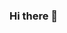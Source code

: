 ### Hi there 👋

<!--
**jara1998/jara1998** is a ✨ _special_ ✨ repository because its `README.md` (this file) appears on your GitHub profile.

Here are some ideas to get you started:

- 🔭 I’m currently working on ...
- 🌱 I’m currently learning ...
- 👯 I’m looking to collaborate on ...
- 🤔 I’m looking for help with ...
- 💬 Ask me about ...
- 📫 How to reach me: ...
- 😄 Pronouns: ...
- ⚡ Fun fact: ...
-->


<!-- ![My's GitHub stats](https://github-readme-stats.vercel.app/api?username=jara1998&show_icons=true&theme=radical&include_all_commits=true&Gradient=true) -->
<!-- ![My GitHub stats](https://github-readme-stats.vercel.app/api?username=jara1998&show_icons=true&theme=radical)
 -->
